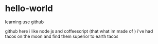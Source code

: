 # hello-world
learning use github

github here i like node js and coffeescript (that what im made of )
i've had tacos on the moon and find them superior to earth tacos
